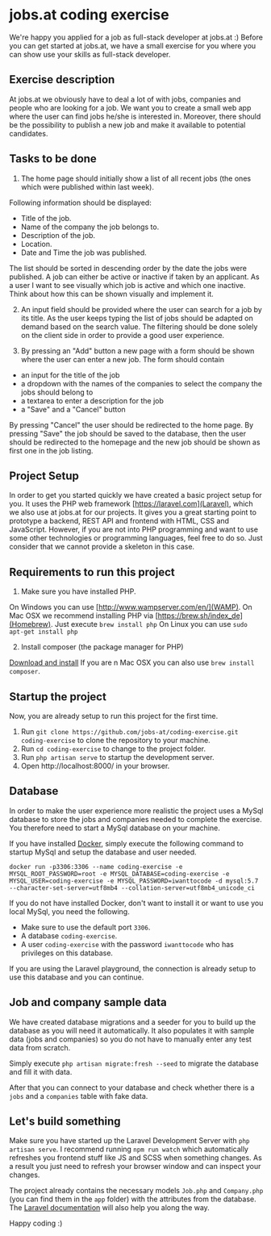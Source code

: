 # jobs.at coding exercise

We're happy you applied for a job as full-stack developer at jobs.at :)
Before you can get started at jobs.at, we have a small exercise for you where you can show use your skills
as full-stack developer.

## Exercise description

At jobs.at we obviously have to deal a lot of with jobs, companies and people who are looking for a job.
We want you to create a small web app where the user can find jobs he/she is interested in. Moreover, there should
be the possibility to publish a new job and make it available to potential candidates.

## Tasks to be done 

1. The home page should initially show a list of all recent jobs (the ones which were published within last week).

Following information should be displayed:
* Title of the job.
* Name of the company the job belongs to.
* Description of the job.
* Location.
* Date and Time the job was published. 

The list should be sorted in descending order by the date the jobs were published.
A job can either be active or inactive if taken by an applicant. As a user I want to see visually which job is active
and which one inactive. Think about how this can be shown visually and implement it.

2. An input field should be provided where the user can search for a job by its title. As the user keeps typing
the list of jobs should be adapted on demand based on the search value. The filtering should be done solely on the client
side in order to provide a good user experience. 

3. By pressing an "Add" button a new page with a form should be shown where the user can enter a new job.
The form should contain
* an input for the title of the job
* a dropdown with the names of the companies to select the company the jobs should belong to
* a textarea to enter a description for the job
* a "Save" and a "Cancel" button
  
By pressing "Cancel" the user should be redirected to the home page.
By pressing "Save" the job should be saved to the database, then the user should be redirected to the homepage
and the new job should be shown as first one in the job listing. 

## Project Setup

In order to get you started quickly we have created a basic project setup for you. It uses the PHP web framework [https://laravel.com](Laravel),
which we also use at jobs.at for our projects. It gives you a great starting point to prototype a backend, REST API and 
frontend with HTML, CSS and JavaScript. However, if you are not into PHP programming and want to use some other technologies
or programming languages, feel free to do so. Just consider that we cannot provide a skeleton in this case.

## Requirements to run this project

1. Make sure you have installed PHP.

On Windows you can use [http://www.wampserver.com/en/](WAMP).
On Mac OSX we recommend installing PHP via [https://brew.sh/index_de](Homebrew). Just execute `brew install php`
On Linux you can use `sudo apt-get install php`

2. Install composer (the package manager for PHP)

[Download and install](https://getcomposer.org/download/)
If you are n Mac OSX you can also use `brew install composer`.

## Startup the project

Now, you are already setup to run this project for the first time. 

1. Run `git clone https://github.com/jobs-at/coding-exercise.git coding-exercise` to clone the repository to your machine.
2. Run `cd coding-exercise` to change to the project folder.
3. Run `php artisan serve` to startup the development server.
4. Open http://localhost:8000/ in your browser.

## Database

In order to make the user experience more realistic the project uses a MySql database to store the jobs and companies
needed to complete the exercise. You therefore need to start a MySql database on your machine. 

If you have installed [Docker](https://docs.docker.com/), simply execute the following command to startup MySql and setup
the database and user needed.

`docker run -p3306:3306 --name coding-exercise -e MYSQL_ROOT_PASSWORD=root -e MYSQL_DATABASE=coding-exercise -e MYSQL_USER=coding-exercise -e MYSQL_PASSWORD=iwanttocode -d mysql:5.7 --character-set-server=utf8mb4 --collation-server=utf8mb4_unicode_ci`

If you do not have installed Docker, don't want to install it or want to use you local MySql, you need the following.
* Make sure to use the default port `3306`.
* A database `coding-exercise`.
* A user `coding-exercise` with the password `iwanttocode` who has privileges on this database.

If you are using the Laravel playground, the connection is already setup to use this database and you can continue.

## Job and company sample data

We have created database migrations and a seeder for you to build up the database as you will need it automatically.
It also populates it with sample data (jobs and companies) so you do not have to manually enter any test data from scratch.

Simply execute `php artisan migrate:fresh --seed` to migrate the database and fill it with data.

After that you can connect to your database and check whether there is a `jobs` and a `companies` table with fake data.

## Let's build something

Make sure you have started up the Laravel Development Server with `php artisan serve`.
I recommend running `npm run watch` which automatically refreshes you frontend stuff like JS and SCSS when something changes.
As a result you just need to refresh your browser window and can inspect your changes.

The project already contains the necessary models `Job.php` and `Company.php` (you can find them in the `app` folder)
with the attributes from the database.
The [Laravel documentation](https://laravel.com/docs/5.8) will also help you along the way.  

Happy coding :)

 
